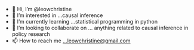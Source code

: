 - 👋 Hi, I’m @leowchristine
- 👀 I’m interested in ...causal inference
- 🌱 I’m currently learning ...statistical programming in python
- 💞️ I’m looking to collaborate on ... anything related to causal inference in policy research
- 📫 How to reach me ...leowchristine@gmail.com

<!---
leowchristine/leowchristine is a ✨ special ✨ repository because its `README.md` (this file) appears on your GitHub profile.
You can click the Preview link to take a look at your changes.
--->
